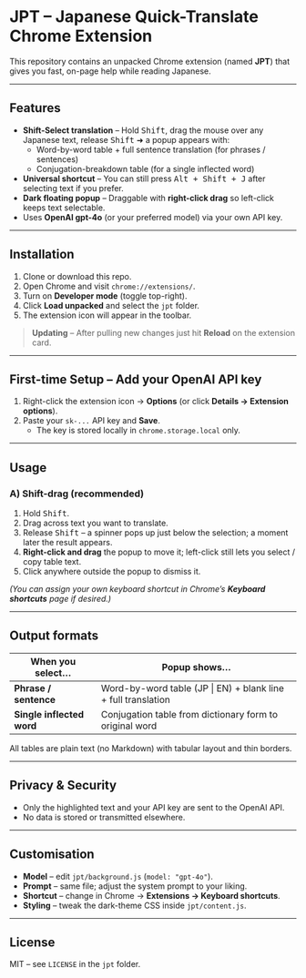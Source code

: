 # JPT – Japanese Quick-Translate Chrome Extension

This repository contains an unpacked Chrome extension (named **JPT**) that gives you fast, on-page help while reading Japanese.

---

## Features

* **Shift-Select translation** – Hold <kbd>Shift</kbd>, drag the mouse over any Japanese text, release <kbd>Shift</kbd> ➜ a popup appears with:
  * Word-by-word table + full sentence translation (for phrases / sentences)
  * Conjugation-breakdown table (for a single inflected word)
* **Universal shortcut** – You can still press <kbd>Alt + Shift + J</kbd> after selecting text if you prefer.
* **Dark floating popup** – Draggable with **right-click drag** so left-click keeps text selectable.
* Uses **OpenAI gpt-4o** (or your preferred model) via your own API key.

---

## Installation

1. Clone or download this repo.
2. Open Chrome and visit `chrome://extensions/`.
3. Turn on **Developer mode** (toggle top-right).
4. Click **Load unpacked** and select the `jpt` folder.
5. The extension icon will appear in the toolbar.

> **Updating** – After pulling new changes just hit **Reload** on the extension card.

---

## First-time Setup – Add your OpenAI API key

1. Right-click the extension icon → **Options** (or click **Details → Extension options**).
2. Paste your `sk-...` API key and **Save**.
   * The key is stored locally in `chrome.storage.local` only.

---

## Usage

### A) Shift-drag (recommended)

1. Hold <kbd>Shift</kbd>.
2. Drag across text you want to translate.
3. Release <kbd>Shift</kbd> – a spinner pops up just below the selection; a moment later the result appears.
4. **Right-click and drag** the popup to move it; left-click still lets you select / copy table text.
5. Click anywhere outside the popup to dismiss it.

*(You can assign your own keyboard shortcut in Chrome’s **Keyboard shortcuts** page if desired.)*

---

## Output formats

| When you select… | Popup shows… |
| --- | --- |
| **Phrase / sentence** | Word-by-word table (JP \| EN) + blank line + full translation |
| **Single inflected word** | Conjugation table from dictionary form to original word |

All tables are plain text (no Markdown) with tabular layout and thin borders.

---

## Privacy & Security

* Only the highlighted text and your API key are sent to the OpenAI API.
* No data is stored or transmitted elsewhere.

---

## Customisation

* **Model** – edit `jpt/background.js` (`model: "gpt-4o"`).
* **Prompt** – same file; adjust the system prompt to your liking.
* **Shortcut** – change in Chrome → **Extensions → Keyboard shortcuts**.
* **Styling** – tweak the dark-theme CSS inside `jpt/content.js`.

---

## License

MIT – see `LICENSE` in the `jpt` folder.